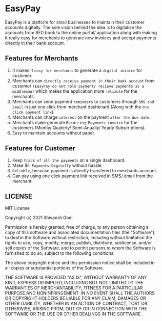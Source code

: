 # EasyPay

EasyPay is a platform for small businesses to maintain their customer accounts digitally. The sole vision behind the idea is to digitalise the accounts from RED book to the online portal/ application along with making it really easy for merchants to generate new invoices and accept payments directly in their bank account.

## Features for Merchants
1. It makes it `easy for merchants` to generate a `digital invoice` for customer.
2. Merchants can `directly receive payment in their bank account` from customer `(EasyPay do not hold payment/ recieve payments as a middleman)` which makes the application more `reliable` for the merchants.
3. Merchants can send payment `reminders` to customers through `SMS and Email` in just one click from merchant dashboard (Along with the `one click payment link`).
5. Merchants can charge `interest` on the payment `after the due date`.
6. Merchants make generate `Recurring Payments invoice` for the customers (Montly/ Quaterly/ Semi-Anually/ Yearly Subscriptions).
7. Easy to maintain accounts without paper.

## Features for Customer
1. Keep `track of all the payments` on a single dashboard. 
2. Make Bill `Payments Digitally` without hassle.
3. `Reliable`, becuase payment is directly transfered to merchants account.
4. Can pay using one click payment link received in SMS/ email from the merchant.

## LICENSE
MIT License

Copyright (c) 2021 Shivansh Goel

Permission is hereby granted, free of charge, to any person obtaining a copy
of this software and associated documentation files (the "Software"), to deal
in the Software without restriction, including without limitation the rights
to use, copy, modify, merge, publish, distribute, sublicense, and/or sell
copies of the Software, and to permit persons to whom the Software is
furnished to do so, subject to the following conditions:

The above copyright notice and this permission notice shall be included in all
copies or substantial portions of the Software.

THE SOFTWARE IS PROVIDED "AS IS", WITHOUT WARRANTY OF ANY KIND, EXPRESS OR
IMPLIED, INCLUDING BUT NOT LIMITED TO THE WARRANTIES OF MERCHANTABILITY,
FITNESS FOR A PARTICULAR PURPOSE AND NONINFRINGEMENT. IN NO EVENT SHALL THE
AUTHORS OR COPYRIGHT HOLDERS BE LIABLE FOR ANY CLAIM, DAMAGES OR OTHER
LIABILITY, WHETHER IN AN ACTION OF CONTRACT, TORT OR OTHERWISE, ARISING FROM,
OUT OF OR IN CONNECTION WITH THE SOFTWARE OR THE USE OR OTHER DEALINGS IN THE
SOFTWARE.


